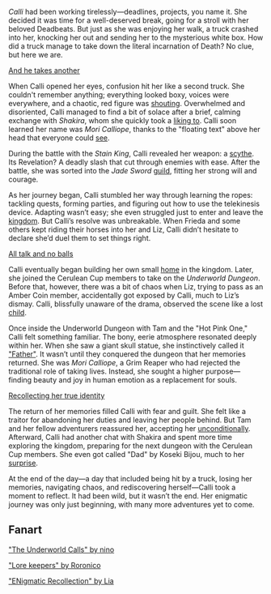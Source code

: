 <!-- title: Mori Calliope -->
<!-- status: Alive -->

_Calli_ had been working tirelessly—deadlines, projects, you name it. She decided it was time for a well-deserved break, going for a stroll with her beloved Deadbeats. But just as she was enjoying her walk, a truck crashed into her, knocking her out and sending her to the mysterious white box. How did a truck manage to take down the literal incarnation of Death? No clue, but here we are.

[And he takes another](#embed:https://www.youtube.com/live/xE3JQ1R2DdU?t=331)

When Calli opened her eyes, confusion hit her like a second truck. She couldn't remember anything; everything looked boxy, voices were everywhere, and a chaotic, red figure was [shouting](https://www.youtube.com/live/xE3JQ1R2DdU?feature=shared&t=2575). Overwhelmed and disoriented, Calli managed to find a bit of solace after a brief, calming exchange with _Shakira_, whom she quickly took a [liking to](https://www.youtube.com/live/xE3JQ1R2DdU?feature=shared&t=893). Calli soon learned her name was _Mori Calliope_, thanks to the "floating text" above her head that everyone could [see](https://www.youtube.com/live/xE3JQ1R2DdU?feature=shared&t=1658).

During the battle with the _Stain King_, Calli revealed her weapon: a [scythe](https://www.youtube.com/live/xE3JQ1R2DdU?feature=shared&t=3259). Its Revelation? A deadly slash that cut through enemies with ease. After the battle, she was sorted into the _Jade Sword_ [guild](https://www.youtube.com/live/xE3JQ1R2DdU?feature=shared&t=3639), fitting her strong will and courage.

As her journey began, Calli stumbled her way through learning the ropes: tackling quests, forming parties, and figuring out how to use the telekinesis device. Adapting wasn’t easy; she even struggled just to enter and leave the [kingdom](https://www.youtube.com/live/xE3JQ1R2DdU?feature=shared&t=4875). But Calli’s resolve was unbreakable. When Frieda and some others kept riding their horses into her and Liz, Calli didn’t hesitate to declare she’d duel them to set things right.

[All talk and no balls](#embed:https://www.youtube.com/live/xE3JQ1R2DdU?feature=shared&t=5481)

Calli eventually began building her own small [home](https://www.youtube.com/live/xE3JQ1R2DdU?feature=shared&t=7457) in the kingdom. Later, she joined the Cerulean Cup members to take on the _Underworld Dungeon_. Before that, however, there was a bit of chaos when Liz, trying to pass as an Amber Coin member, accidentally got exposed by Calli, much to Liz’s dismay. Calli, blissfully unaware of the drama, observed the scene like a lost [child](https://www.youtube.com/live/xE3JQ1R2DdU?feature=shared&t=8063).

Once inside the Underworld Dungeon with Tam and the "Hot Pink One," Calli felt something familiar. The bony, eerie atmosphere resonated deeply within her. When she saw a giant skull statue, she instinctively called it ["Father"](https://www.youtube.com/live/xE3JQ1R2DdU?feature=shared&t=11570). It wasn’t until they conquered the dungeon that her memories returned. She was _Mori Calliope_, a Grim Reaper who had rejected the traditional role of taking lives. Instead, she sought a higher purpose—finding beauty and joy in human emotion as a replacement for souls.

[Recollecting her true identity](#embed:https://www.youtube.com/live/xE3JQ1R2DdU?t=12230)

The return of her memories filled Calli with fear and guilt. She felt like a traitor for abandoning her duties and leaving her people behind. But Tam and her fellow adventurers reassured her, accepting her [unconditionally](https://www.youtube.com/live/xE3JQ1R2DdU?feature=shared&t=12438). Afterward, Calli had another chat with Shakira and spent more time exploring the kingdom, preparing for the next dungeon with the Cerulean Cup members. She even got called "Dad" by Koseki Bijou, much to her [surprise](https://www.youtube.com/live/xE3JQ1R2DdU?feature=shared&t=14424).

At the end of the day—a day that included being hit by a truck, losing her memories, navigating chaos, and rediscovering herself—Calli took a moment to reflect. It had been wild, but it wasn’t the end. Her enigmatic journey was only just beginning, with many more adventures yet to come.

## Fanart

["The Underworld Calls" by nino](https://x.com/2nochuu/status/1902511940938952880)

["Lore keepers" by Roronico](https://x.com/roronico1512/status/1919423587532095876)

<!-- kiara -->

["ENigmatic Recollection" by Lia](https://x.com/liapandaaaa/status/1827543495890104368)
